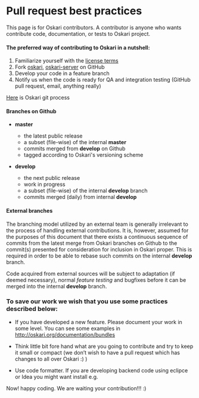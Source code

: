 # Pull request best practices


This page is for Oskari contributors. A contributor is anyone who wants contribute code, documentation, or tests to Oskari project.



#### The preferred way of contributing to Oskari in a nutshell:

1. Familiarize yourself with the [license terms](/documentation/development/license)
2. Fork [oskari](https://github.com/nls-oskari/oskari), [oskari-server](https://github.com/nls-oskari/oskari-server) on GitHub 
3. Develop your code in a feature branch 
4. Notify us when the code is ready for QA and integration testing (GitHub pull request, email, anything really) 

[Here](/documentation/development/oskari_git_process) is Oskari git process


#### Branches on Github

* **master**
    * the latest public release
    * a subset (file-wise) of the internal **master**
    * commits merged from **develop** on Github
    * tagged according to Oskari's versioning scheme

* **develop**
    * the next public release
    * work in progress
    * a subset (file-wise) of the internal **develop** branch
    * commits merged (daily) from internal **develop**

#### External branches

The branching model utilized by an external team is generally irrelevant to the process of handling external contributions. It is, however, assumed for the purposes of this document that there exists a continuous sequence of commits from the latest merge from Oskari branches on Github to the commit(s) presented for consideration for inclusion in Oskari proper. This is required in order to be able to rebase such commits on the internal **develop** branch.

Code acquired from external sources will be subject to adaptation (if deemed necessary), normal *feature testing* and bugfixes before it can be merged into the internal **develop** branch.


### To save our work we wish that you use some practices described below:

* If you have developed a new feature. Please document your work in some level. You can see some examples in http://oskari.org/documentation/bundles

* Think little bit fore hand what are you going to contribute and try to keep it small or compact (we don’t wish to have a pull request which has changes to all over Oskari  :)  )

* Use code formatter. If you are developing backend code using eclipce or Idea you might want install e.g.



Now!  happy coding. We are waiting your contribution!!!  :)
	



